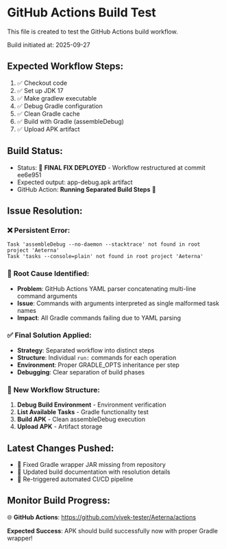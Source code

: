 # GitHub Actions Build Test

This file is created to test the GitHub Actions build workflow.

Build initiated at: 2025-09-27

## Expected Workflow Steps:
1. ✅ Checkout code
2. ✅ Set up JDK 17
3. ✅ Make gradlew executable  
4. ✅ Debug Gradle configuration
5. ✅ Clean Gradle cache
6. ✅ Build with Gradle (assembleDebug)
7. ✅ Upload APK artifact

## Build Status:
- Status: 🎯 **FINAL FIX DEPLOYED** - Workflow restructured at commit ee6e951
- Expected output: app-debug.apk artifact
- GitHub Action: **Running Separated Build Steps** 🚀

## Issue Resolution:
### ❌ **Persistent Error:**
```
Task 'assembleDebug --no-daemon --stacktrace' not found in root project 'Aeterna'
Task 'tasks --console=plain' not found in root project 'Aeterna'
```

### 🎯 **Root Cause Identified:**
- **Problem**: GitHub Actions YAML parser concatenating multi-line command arguments
- **Issue**: Commands with arguments interpreted as single malformed task names
- **Impact**: All Gradle commands failing due to YAML parsing

### ✅ **Final Solution Applied:**
- **Strategy**: Separated workflow into distinct steps
- **Structure**: Individual `run:` commands for each operation
- **Environment**: Proper GRADLE_OPTS inheritance per step
- **Debugging**: Clear separation of build phases

### 🔧 **New Workflow Structure:**
1. **Debug Build Environment** - Environment verification
2. **List Available Tasks** - Gradle functionality test  
3. **Build APK** - Clean assembleDebug execution
4. **Upload APK** - Artifact storage

## Latest Changes Pushed:
- 🔧 Fixed Gradle wrapper JAR missing from repository
- 📝 Updated build documentation with resolution details
- 🚀 Re-triggered automated CI/CD pipeline

## Monitor Build Progress:
🌐 **GitHub Actions**: https://github.com/vivek-tester/Aeterna/actions

**Expected Success**: APK should build successfully now with proper Gradle wrapper!